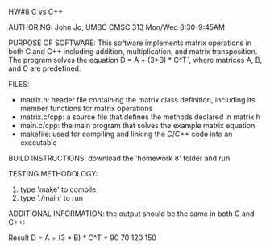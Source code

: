 HW#8 C vs C++

AUTHORING: John Jo, UMBC CMSC 313 Mon/Wed 8:30-9:45AM

PURPOSE OF SOFTWARE: This software implements matrix operations in both C and C++ including addition, multiplication, and matrix transposition. The program solves the equation D = A + (3*B) * C^T`, where matrices A, B, and C are predefined.

FILES: 
- matrix.h: header file containing the matrix class definition, including its member functions for matrix operations
- matrix.c/cpp: a source file that defines the methods declared in matrix.h
- main.c/cpp: the main program that solves the example matrix equation
- makefile: used for compiling and linking the C/C++ code into an executable

BUILD INSTRUCTIONS: download the 'homework 8' folder and run

TESTING METHODOLOGY: 
1. type 'make' to compile
2. type './main' to run

ADDITIONAL INFORMATION:
the output should be the same in both C and C++:

Result D = A + (3 * B) * C^T =
90 70
120 150
